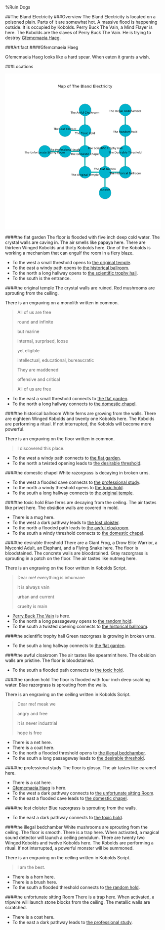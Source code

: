 %Ruin Dogs

##The Bland Electricity
###Overview
The Bland Electricity is located on a poisoned plain. Parts of it are somewhat hot. A massive flood is happening outside. It is occupied by Kobolds. <a name="Perry-Buck-The-Vain"></a>Perry Buck The Vain, a Mind Flayer is here. The Kobolds are the slaves of Perry Buck The Vain. He  is trying to destroy [Gfemcmaeia Haeg](#Gfemcmaeia-Haeg). 



###Artifact
####<a name="Gfemcmaeia-Haeg"></a>Gfemcmaeia Haeg


Gfemcmaeia Haeg looks like a hard spear. When eaten it grants a wish. 





###Locations


![](../v2/images/The-Bland-Electricity.png)

####<a name="the-flat-garden"></a>the flat garden
The floor is flooded with five inch deep cold water. The crystal walls are caving in. The air smells like papaya here. There are thirteen Winged Kobolds and thirty Kobolds here. One of the Kobolds is working a mechanism that can engulf the room in a fiery blaze. 



* To the west a small threshold opens to [the original temple](#the-original-temple).
* To the east a windy path opens to [the historical ballroom](#the-historical-ballroom).
* To the north a long hallway opens to [the scientific trophy hall](#the-scientific-trophy-hall).
* To the south is the entrance.


####<a name="the-original-temple"></a>the original temple
The crystal walls are ruined. Red mushrooms are sprouting from the ceiling. 

There is an engraving on a monolith written in common. 

> All of us are free
>
> round and infinite
>
> but marine
>
> internal, surprised, loose
>
> yet eligible
>
> intellectual, educational, bureaucratic
>
> They are maddened
>
> offensive and critical
>
> All of us are free
>


* To the east a small threshold connects to [the flat garden](#the-flat-garden).
* To the north a long hallway connects to [the domestic chapel](#the-domestic-chapel).


####<a name="the-historical-ballroom"></a>the historical ballroom
White ferns are growing from the walls. There are eighteen Winged Kobolds and twenty one Kobolds here. The Kobolds are performing a ritual. If not interrupted, the Kobolds will become more powerful. 

There is an engraving on the floor written in common. 

> I discovered this place.
>


* To the west a windy path connects to [the flat garden](#the-flat-garden).
* To the north a twisted opening leads to [the desirable threshold](#the-desirable-threshold).


####<a name="the-domestic-chapel"></a>the domestic chapel
White razorgrass is decaying in broken urns. 



* To the west a flooded cave connects to [the professional study](#the-professional-study).
* To the north a windy threshold opens to [the toxic hold](#the-toxic-hold).
* To the south a long hallway connects to [the original temple](#the-original-temple).


####<a name="the-toxic-hold"></a>the toxic hold
Blue ferns are decaying from the ceiling. The air tastes like privet here. The obsidion walls are covered in mold. 



* There is a mug here.
* To the west a dark pathway leads to [the lost cloister](#the-lost-cloister).
* To the north a flooded path leads to [the awful cloakroom](#the-awful-cloakroom).
* To the south a windy threshold connects to [the domestic chapel](#the-domestic-chapel).


####<a name="the-desirable-threshold"></a>the desirable threshold
There are a Giant Frog, a Drow Elite Warrior, a Myconid Adult, an Elephant, and a Flying Snake here. The floor is bloodstained. The concrete walls are bloodstained. Gray razorgrass is sprouting in a patch on the floor. The air tastes like nutmeg here. 

There is an engraving on the floor written in Kobolds Script. 

> Dear me! everything is inhumane
>
> it is always vain
>
> urban and current
>
> cruelty is main
>


* [Perry Buck The Vain](#Perry-Buck-The-Vain) is here.
* To the north a long passageway opens to [the random hold](#the-random-hold).
* To the south a twisted opening connects to [the historical ballroom](#the-historical-ballroom).


####<a name="the-scientific-trophy-hall"></a>the scientific trophy hall
Green razorgrass is growing in broken urns. 



* To the south a long hallway connects to [the flat garden](#the-flat-garden).


####<a name="the-awful-cloakroom"></a>the awful cloakroom
The air tastes like spearmint here. The obsidion walls are pristine. The floor is bloodstained. 



* To the south a flooded path connects to [the toxic hold](#the-toxic-hold).


####<a name="the-random-hold"></a>the random hold
The floor is flooded with four inch deep scalding water. Blue razorgrass is sprouting from the walls. 

There is an engraving on the ceiling written in Kobolds Script. 

> Dear me! meak we
>
> angry and free
>
> it is never industrial
>
> hope is free
>


* There is a net here.
* There is a coat here.
* To the north a flooded threshold opens to [the illegal bedchamber](#the-illegal-bedchamber).
* To the south a long passageway leads to [the desirable threshold](#the-desirable-threshold).


####<a name="the-professional-study"></a>the professional study
The floor is glossy. The air tastes like caramel here. 



* There is a cat here.
* [Gfemcmaeia Haeg](#Gfemcmaeia-Haeg) is here.
* To the west a dark pathway connects to [the unfortunate sitting Room](#the-unfortunate-sitting-Room).
* To the east a flooded cave leads to [the domestic chapel](#the-domestic-chapel).


####<a name="the-lost-cloister"></a>the lost cloister
Blue razorgrass is sprouting from the walls. 



* To the east a dark pathway connects to [the toxic hold](#the-toxic-hold).


####<a name="the-illegal-bedchamber"></a>the illegal bedchamber
White mushrooms are sprouting from the ceiling. The floor is smooth. There is a trap here. When activated, a magical sound detector will launch a ceiling pendulum. There are twenty two Winged Kobolds and twelve Kobolds here. The Kobolds are performing a ritual. If not interrupted, a powerful monster will be summoned. 

There is an engraving on the ceiling written in Kobolds Script. 

> I am the best.
>


* There is a horn here.
* There is a brush here.
* To the south a flooded threshold connects to [the random hold](#the-random-hold).


####<a name="the-unfortunate-sitting-Room"></a>the unfortunate sitting Room
There is a trap here. When activated, a tripwire will launch stone blocks from the ceiling. The metallic walls are scratched. 



* There is a coat here.
* To the east a dark pathway leads to [the professional study](#the-professional-study).


